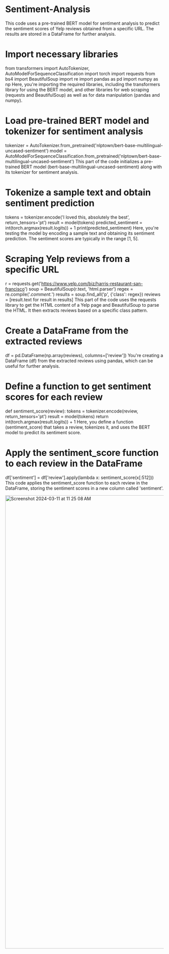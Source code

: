 # Sentiment-Analysis

This code uses a pre-trained BERT model for sentiment analysis to predict the sentiment scores of Yelp reviews obtained from a specific URL. The results are stored in a DataFrame for further analysis.


# Import necessary libraries
from transformers import AutoTokenizer, AutoModelForSequenceClassification
import torch
import requests
from bs4 import BeautifulSoup
import re
import pandas as pd
import numpy as np
Here, you're importing the required libraries, including the transformers library for using the BERT model, and other libraries for web scraping (requests and BeautifulSoup) as well as for data manipulation (pandas and numpy).

# Load pre-trained BERT model and tokenizer for sentiment analysis
tokenizer = AutoTokenizer.from_pretrained('nlptown/bert-base-multilingual-uncased-sentiment')
model = AutoModelForSequenceClassification.from_pretrained('nlptown/bert-base-multilingual-uncased-sentiment')
This part of the code initializes a pre-trained BERT model (bert-base-multilingual-uncased-sentiment) along with its tokenizer for sentiment analysis.

# Tokenize a sample text and obtain sentiment prediction
tokens = tokenizer.encode('I loved this, absolutely the best', return_tensors='pt')
result = model(tokens)
predicted_sentiment = int(torch.argmax(result.logits)) + 1
print(predicted_sentiment)
Here, you're testing the model by encoding a sample text and obtaining its sentiment prediction. The sentiment scores are typically in the range [1, 5].

# Scraping Yelp reviews from a specific URL
r = requests.get('https://www.yelp.com/biz/harris-restaurant-san-francisco')
soup = BeautifulSoup(r.text, 'html.parser')
regex = re.compile('.*comment.*')
results = soup.find_all('p', {'class': regex})
reviews = [result.text for result in results]
This part of the code uses the requests library to get the HTML content of a Yelp page and BeautifulSoup to parse the HTML. It then extracts reviews based on a specific class pattern.

# Create a DataFrame from the extracted reviews
df = pd.DataFrame(np.array(reviews), columns=['review'])
You're creating a DataFrame (df) from the extracted reviews using pandas, which can be useful for further analysis.

# Define a function to get sentiment scores for each review
def sentiment_score(review):
    tokens = tokenizer.encode(review, return_tensors='pt')
    result = model(tokens)
    return int(torch.argmax(result.logits)) + 1
Here, you define a function (sentiment_score) that takes a review, tokenizes it, and uses the BERT model to predict its sentiment score.

# Apply the sentiment_score function to each review in the DataFrame
df['sentiment'] = df['review'].apply(lambda x: sentiment_score(x[:512]))
This code applies the sentiment_score function to each review in the DataFrame, storing the sentiment scores in a new column called 'sentiment'.

<img width="1440" alt="Screenshot 2024-03-11 at 11 25 08 AM" src="https://github.com/aniketkumar-1907/Sentiment-Analysis/assets/97777060/861c0f3c-020e-4d1f-a9b8-0dc469b59f5b">
